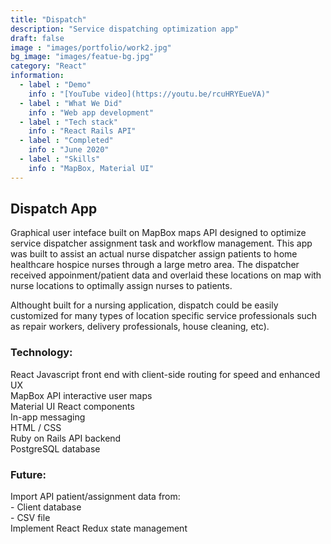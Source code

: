 ```yaml
---
title: "Dispatch"
description: "Service dispatching optimization app"
draft: false
image : "images/portfolio/work2.jpg"
bg_image: "images/featue-bg.jpg"
category: "React"
information:
  - label : "Demo"
    info : "[YouTube video](https://youtu.be/rcuHRYEueVA)"
  - label : "What We Did"
    info : "Web app development"
  - label : "Tech stack"
    info : "React Rails API"
  - label : "Completed"
    info : "June 2020"
  - label : "Skills"
    info : "MapBox, Material UI"
---
```


## Dispatch App

Graphical user inteface built on MapBox maps API designed to optimize service dispatcher assignment
task and workflow management. This app was built to assist an actual nurse dispatcher assign
patients to home healthcare hospice nurses through a large metro area. The dispatcher received 
appoinment/patient data and overlaid these locations on map with nurse locations to optimally assign
nurses to patients.

Althought built for a nursing application, dispatch could be easily customized for many types of location 
specific service professionals such as repair workers, delivery professionals, house cleaning, etc).

### Technology:   
React Javascript front end with client-side routing for speed and enhanced UX   
MapBox API interactive user maps   
Material UI React components   
In-app messaging  
HTML / CSS   
Ruby on Rails API backend   
PostgreSQL database   

### Future:   
Import API patient/assignment data from:  
    - Client database  
    - CSV file   
Implement React Redux state management  